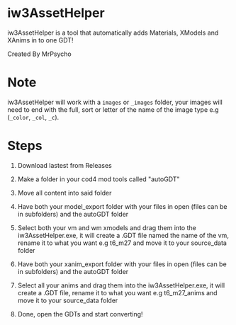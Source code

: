 # iw3AssetHelper

iw3AssetHelper is a tool that automatically adds Materials, XModels and XAnims in to one GDT!

Created By MrPsycho


# Note

iw3AssetHelper will work with a `images` or `_images` folder, your images will need to end with the full, sort or letter of the name of the image type e.g (`_color`, `_col`, `_c`).

# Steps

1. Download lastest from Releases

2. Make a folder in your cod4 mod tools called "autoGDT"

3. Move all content into said folder

4. Have both your model_export folder with your files in open (files can be in subfolders) and the autoGDT folder

5. Select both your vm and wm xmodels and drag them into the iw3AssetHelper.exe, it will create a .GDT file named the name of the vm, rename it to what you want e.g t6_m27 and move it to your source_data folder

6. Have both your xanim_export folder with your files in open (files can be in subfolders) and the autoGDT folder

6. Select all your anims and drag them into the iw3AssetHelper.exe, it will create a .GDT file, rename it to what you want e.g t6_m27_anims and move it to your source_data folder

7. Done, open the GDTs and start converting!
